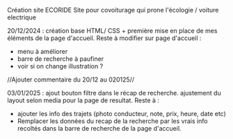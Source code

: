Création site ECORIDE
Site pour covoiturage qui prone l'écologie / voiture electrique

20/12/2024 : création base HTML/ CSS + première mise en place de mes éléments de la page d'accueil.
Reste à modifier sur page d'accueil :

- menu à améliorer
- barre de recherche à paufiner
- voir si on change illustration ?

//Ajouter commentaire du 20/12 au 020125//

03/01/2025 : ajout bouton filtre dans le récap de recherche. ajustement du layout selon media pour la page de resultat.
Reste à :

- ajouter les info des trajets (photo conducteur, note, prix, heure, date etc)
- Remplacer les données du recap de la recherche par les vrais info recoltés dans la barre de recherche de la page d'accueil.
